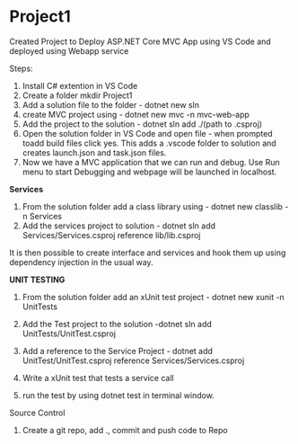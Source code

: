 # Project1

Created Project to Deploy ASP.NET Core MVC App using VS Code and deployed using Webapp service

Steps:

1. Install C# extention in VS Code 
2. Create a folder mkdir Project1
3. Add a solution file to the folder - dotnet new sln
4. create MVC project using - dotnet new mvc -n mvc-web-app
5. Add the project to the solution - dotnet sln add ./(path to .csproj)
6. Open the solution folder in VS Code and open file - when prompted toadd build files click yes. This adds a .vscode folder to solution and creates launch.json and task.json files.
7. Now we have a MVC application that we can run and debug. Use Run menu to start Debugging and webpage will be launched in localhost.

**Services**

1. From the solution folder add a class library using - dotnet new classlib -n Services
2. Add the services project to solution - dotnet sln add Services/Services.csproj reference lib/lib.csproj

It is then possible to create interface and services and hook them up using dependency injection in the usual way.

**UNIT TESTING**

1. From the solution folder add an xUnit test project - dotnet new xunit -n UnitTests

2. Add the Test project  to the solution -dotnet sln add UnitTests/UnitTest.csproj
3. Add a reference to the Service Project -  dotnet add UnitTest/UnitTest.csproj reference Services/Services.csproj
4. Write a xUnit test that tests a service call
5. run the test by using dotnet test in terminal window.



Source Control

1. Create a git repo, add ., commit and push code to Repo


